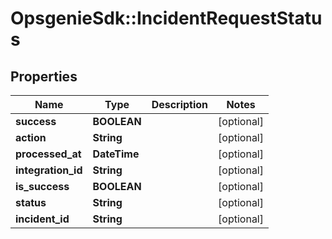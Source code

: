 # OpsgenieSdk::IncidentRequestStatus

## Properties
Name | Type | Description | Notes
------------ | ------------- | ------------- | -------------
**success** | **BOOLEAN** |  | [optional] 
**action** | **String** |  | [optional] 
**processed_at** | **DateTime** |  | [optional] 
**integration_id** | **String** |  | [optional] 
**is_success** | **BOOLEAN** |  | [optional] 
**status** | **String** |  | [optional] 
**incident_id** | **String** |  | [optional] 


